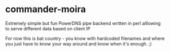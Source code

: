 commander-moira
===============

Extremely simple but fun PowerDNS pipe backend written in perl alllowing to serve different data based on client IP

For now this is bat country - you know with hardcoded filenames and where you just have to know your way around and know when it's enough. ;)